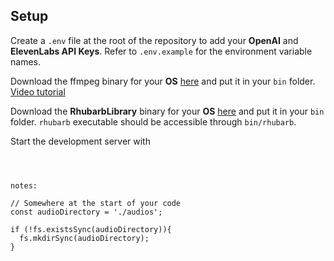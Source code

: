 ## Setup

Create a `.env` file at the root of the repository to add your **OpenAI** and **ElevenLabs API Keys**. Refer to `.env.example` for the environment variable names.

Download the ffmpeg binary for your **OS** [here](https://ffmpeg.org/download.html) and put it in your `bin` folder.
[Video tutorial](https://www.youtube.com/watch?v=IECI72XEox0&ab_channel=TroubleChute)

Download the **RhubarbLibrary** binary for your **OS** [here](https://github.com/DanielSWolf/rhubarb-lip-sync/releases) and put it in your `bin` folder. `rhubarb` executable should be accessible through `bin/rhubarb`.

Start the development server with

```



notes:

// Somewhere at the start of your code
const audioDirectory = './audios';

if (!fs.existsSync(audioDirectory)){
  fs.mkdirSync(audioDirectory);
}
```
